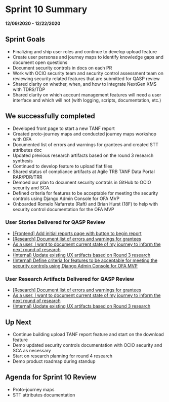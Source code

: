 # Sprint 10 Summary
**12/09/2020 - 12/22/2020**

## Sprint Goals
- Finalizing and ship user roles and continue to develop upload feature 
- Create user personas and journey maps to identify knowledge gaps and document open questions
- Document security controls in docs on each PR
- Work with OCIO security team and security control assessment team on reviewing security related features that are submitted for QASP review
- Shared clarity on whether, when, and how to integrate NextGen XMS with TDRS/TDP
- Shared clarity on which account management features will need a user interface and which will not (with logging, scripts, documentation, etc.)

## We successfully completed
- Developed front page to start a new TANF report  
- Created proto-journey maps and conducted journey maps workshop with OFA
- Documented list of errors and warnings for grantees and created STT attributes doc  
- Updated previous research artifacts based on the round 3 research synthesis 
- Continued to develop feature to upload flat files 
- Shared status of compliance artifacts at Agile TRB TANF Data Portal RAR/PDR/TRR 
- Demoed our plan to document security controls in GitHub to OCIO security and SCA. 
- Defined criteria for features to be acceptable for meeting the security controls using Django Admin Console for OFA MVP
- Onboarded Romelo Nafarrete (Raft) and Brian Hurst (18F)   to help with security control documentation for the OFA MVP   

### User Stories Delivered for QASP Review
- [[Frontend] Add initial reports page with button to begin report](https://github.com/raft-tech/TANF-app/issues/119)
- [[Research] Document list of errors and warnings for grantees](https://github.com/raft-tech/TANF-app/issues/449)
- [As a user, I want to document current state of my journey to inform the next round of research](https://github.com/raft-tech/TANF-app/issues/165)
- [(Internal) Update existing UX artifacts based on Round 3 research](https://github.com/raft-tech/TANF-app/issues/371)
- [(Internal) Define criteria for features to be acceptable for meeting the security controls using Django Admin Console for OFA MVP](https://github.com/raft-tech/TANF-app/issues/456)


### User Research Artifacts Delivered for QASP Review
- [[Research] Document list of errors and warnings for grantees](https://github.com/raft-tech/TANF-app/issues/449)
- [As a user, I want to document current state of my journey to inform the next round of research](https://github.com/raft-tech/TANF-app/issues/165)
- [(Internal) Update existing UX artifacts based on Round 3 research](https://github.com/raft-tech/TANF-app/issues/371)

## Up Next
- Continue building upload TANF report feature and start on the download feature
- Demo updated security controls documentation with OCIO security and SCA as necessary
- Start on research planning for round 4 research
- Demo product roadmap during standup

## Agenda for Sprint 10 Review 
- Proto-journey maps
- STT attributes documentation   
